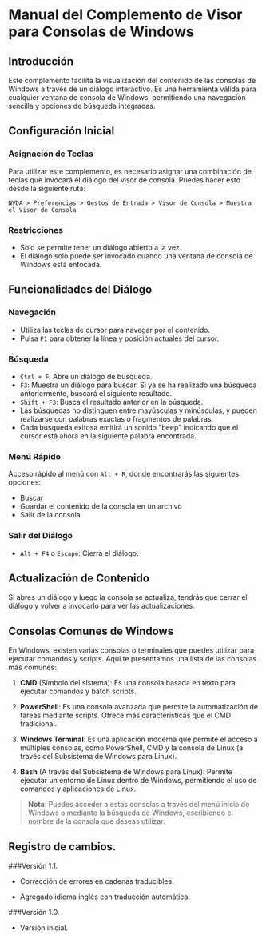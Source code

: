# Manual del Complemento de Visor para Consolas de Windows
## Introducción

Este complemento facilita la visualización del contenido de las consolas de Windows a través de un diálogo interactivo. Es una herramienta válida para cualquier ventana de consola de Windows, permitiendo una navegación sencilla y opciones de búsqueda integradas.

## Configuración Inicial
### Asignación de Teclas

Para utilizar este complemento, es necesario asignar una combinación de teclas que invocará el diálogo del visor de consola. Puedes hacer esto desde la siguiente ruta:

```
NVDA > Preferencias > Gestos de Entrada > Visor de Consola > Muestra el Visor de Consola
```

### Restricciones

* Solo se permite tener un diálogo abierto a la vez.
* El diálogo solo puede ser invocado cuando una ventana de consola de Windows está enfocada.

## Funcionalidades del Diálogo

### Navegación

* Utiliza las teclas de cursor para navegar por el contenido.
* Pulsa `F1` para obtener la línea y posición actuales del cursor.

### Búsqueda

* `Ctrl + F`: Abre un diálogo de búsqueda.
* `F3`: Muestra un diálogo para buscar. Si ya se ha realizado una búsqueda anteriormente, buscará el siguiente resultado.
* `Shift + F3`: Busca el resultado anterior en la búsqueda.
* Las búsquedas no distinguen entre mayúsculas y minúsculas, y pueden realizarse con palabras exactas o fragmentos de palabras.
* Cada búsqueda exitosa emitirá un sonido "beep" indicando que el cursor está ahora en la siguiente palabra encontrada.

### Menú Rápido

Acceso rápido al menú con `Alt + R`, donde encontrarás las siguientes opciones:

* Buscar
* Guardar el contenido de la consola en un archivo
* Salir de la consola

### Salir del Diálogo

* `Alt + F4` o `Escape`: Cierra el diálogo.

## Actualización de Contenido

Si abres un diálogo y luego la consola se actualiza, tendrás que cerrar el diálogo y volver a invocarlo para ver las actualizaciones.

## Consolas Comunes de Windows

En Windows, existen varias consolas o terminales que puedes utilizar para ejecutar comandos y scripts. Aquí te presentamos una lista de las consolas más comunes:

1. **CMD** (Símbolo del sistema): Es una consola basada en texto para ejecutar comandos y batch scripts.
   
2. **PowerShell**: Es una consola avanzada que permite la automatización de tareas mediante scripts. Ofrece más características que el CMD tradicional.
   
3. **Windows Terminal**: Es una aplicación moderna que permite el acceso a múltiples consolas, como PowerShell, CMD y la consola de Linux (a través del Subsistema de Windows para Linux).
   
4. **Bash** (A través del Subsistema de Windows para Linux): Permite ejecutar un entorno de Linux dentro de Windows, permitiendo el uso de comandos y aplicaciones de Linux.

> **Nota**: Puedes acceder a estas consolas a través del menú inicio de Windows o mediante la búsqueda de Windows, escribiendo el nombre de la consola que deseas utilizar.

## Registro de cambios.
###Versión 1.1.

* Corrección de errores en cadenas traducibles.

* Agregado idioma inglés con traducción automática.

###Versión 1.0.

* Versión inicial.